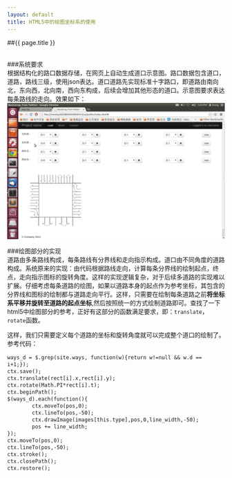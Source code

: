 ```yaml
---
layout: default
title: HTML5中的绘图坐标系的使用
---
```


##{{ page.title }}  
<br/>

###系统要求  
根据结构化的路口数据存储，在网页上自动生成道口示意图。路口数据包含道口，道路，路线三级，使用json表达。道口道路先实现标准十字路口，即道路由南向北，东向西，北向南，西向东构成，后续会增加其他形态的道口。示意图要求表达每条路线的走向。效果如下：  
![ui](/images/ui.png)

###绘图部分的实现  
道路由多条路线构成，每条路线有分界线和走向指示构成。道口由不同角度的道路构成。系统原来的实现：由代码根据路线走向，计算每条分界线的绘制起点，终点，走向指示图标的旋转角度。这样的实现逻辑复杂，对于后续多道路的实现难以扩展。仔细考虑每条道路的绘图，如果以道路本身的起点作为参考坐标，其包含的分界线和图标的绘制都与道路走向平行。这样，只需要在绘制每条道路之前**将坐标系平移并旋转至道路的起点坐标**,然后按照统一的方式绘制道路即可。查找了一下html5中绘图部分的参考，正好有这部分的函数满足要求，即：`translate`，`rotate`函数。  

这样，我们只需要定义每个道路的坐标和旋转角度就可以完成整个道口的绘制了。参考代码：  

	ways_d = $.grep(site.ways, function(w){return w!=null && w.d == i+1;});
	ctx.save();
	ctx.translate(rect[i].x,rect[i].y);
	ctx.rotate(Math.PI*rect[i].t);
	ctx.beginPath();
	$(ways_d).each(function(){
        	ctx.moveTo(pos,0);
        	ctx.lineTo(pos,-50);
        	ctx.drawImage(images[this.type],pos,0,line_width,-50);
        	pos += line_width;
	});
	ctx.moveTo(pos,0);
	ctx.lineTo(pos,-50);
	ctx.stroke();
	ctx.closePath();
	ctx.restore();




